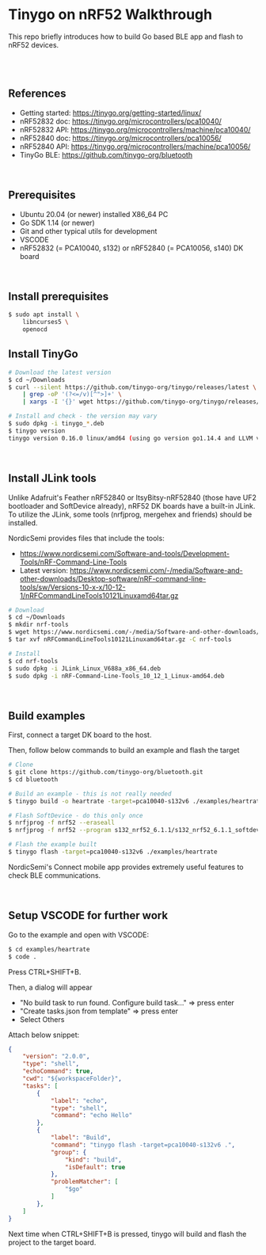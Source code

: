 # Tinygo on nRF52 Walkthrough

This repo briefly introduces how to build Go based BLE app and flash to nRF52 devices.

<br/><br/>

## References

- Getting started: https://tinygo.org/getting-started/linux/
- nRF52832 doc: https://tinygo.org/microcontrollers/pca10040/
- nRF52832 API: https://tinygo.org/microcontrollers/machine/pca10040/
- nRF52840 doc: https://tinygo.org/microcontrollers/pca10056/
- nRF52840 API: https://tinygo.org/microcontrollers/machine/pca10056/
- TinyGo BLE: https://github.com/tinygo-org/bluetooth

<br/>


## Prerequisites

- Ubuntu 20.04 (or newer) installed X86_64 PC
- Go SDK 1.14 (or newer)
- Git and other typical utils for development
- VSCODE
- nRF52832 (= PCA10040, s132) or nRF52840 (= PCA10056, s140) DK board

<br/>

## Install prerequisites

```sh
$ sudo apt install \
    libncurses5 \
    openocd
```

## Install TinyGo

```sh
# Download the latest version
$ cd ~/Downloads
$ curl --silent https://github.com/tinygo-org/tinygo/releases/latest \
    | grep -oP '(?<=/v)[^">]+' \
    | xargs -I '{}' wget https://github.com/tinygo-org/tinygo/releases/download/v'{}'/tinygo_'{}'_amd64.deb 

# Install and check - the version may vary
$ sudo dpkg -i tinygo_*.deb
$ tinygo version
tinygo version 0.16.0 linux/amd64 (using go version go1.14.4 and LLVM version 10.0.1)
```

<br/>

## Install JLink tools

Unlike Adafruit's Feather nRF52840 or ItsyBitsy-nRF52840 (those have UF2 bootloader and SoftDevice already), nRF52 DK boards have a built-in JLink. To utilize the JLink, some tools (nrfjprog, mergehex and friends) should be installed.

NordicSemi provides files that include the tools:
- https://www.nordicsemi.com/Software-and-tools/Development-Tools/nRF-Command-Line-Tools
- Latest version: https://www.nordicsemi.com/-/media/Software-and-other-downloads/Desktop-software/nRF-command-line-tools/sw/Versions-10-x-x/10-12-1/nRFCommandLineTools10121Linuxamd64tar.gz

```sh
# Download
$ cd ~/Downloads
$ mkdir nrf-tools
$ wget https://www.nordicsemi.com/-/media/Software-and-other-downloads/Desktop-software/nRF-command-line-tools/sw/Versions-10-x-x/10-12-1/nRFCommandLineTools10121Linuxamd64tar.gz
$ tar xvf nRFCommandLineTools10121Linuxamd64tar.gz -C nrf-tools

# Install 
$ cd nrf-tools
$ sudo dpkg -i JLink_Linux_V688a_x86_64.deb
$ sudo dpkg -i nRF-Command-Line-Tools_10_12_1_Linux-amd64.deb
```

<br/>

## Build examples

First, connect a target DK board to the host.

Then, follow below commands to build an example and flash the target
```sh
# Clone
$ git clone https://github.com/tinygo-org/bluetooth.git
$ cd bluetooth

# Build an example - this is not really needed
$ tinygo build -o heartrate -target=pca10040-s132v6 ./examples/heartrate

# Flash SoftDevice - do this only once
$ nrfjprog -f nrf52 --eraseall
$ nrfjprog -f nrf52 --program s132_nrf52_6.1.1/s132_nrf52_6.1.1_softdevice.hex

# Flash the example built
$ tinygo flash -target=pca10040-s132v6 ./examples/heartrate
```

NordicSemi's Connect mobile app provides extremely useful features to check BLE communications. 

<br/>

## Setup VSCODE for further work

Go to the example and open with VSCODE:
```sh
$ cd examples/heartrate
$ code .
```

Press CTRL+SHIFT+B. 

Then, a dialog will appear 
- "No build task to run found. Configure build task..." => press enter
- "Create tasks.json from template" => press enter
- Select Others

Attach below snippet:
```json
{
    "version": "2.0.0",
    "type": "shell",
    "echoCommand": true,
    "cwd": "${workspaceFolder}",
    "tasks": [
        {
            "label": "echo",
            "type": "shell",
            "command": "echo Hello"
        },
        {
            "label": "Build",
            "command": "tinygo flash -target=pca10040-s132v6 .",
            "group": {
                "kind": "build",
                "isDefault": true
            },
            "problemMatcher": [
                "$go"
            ]
        },
    ]
}
```

Next time when CTRL+SHIFT+B is pressed, tinygo will build and flash the project to the target board.